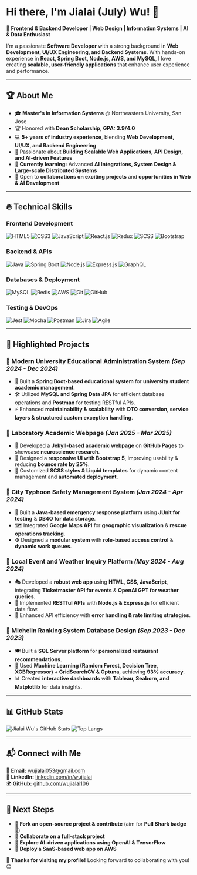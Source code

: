# Hi there, I'm Jialai (July) Wu! 👋

🚀 **Frontend & Backend Developer | Web Design | Information Systems | AI & Data Enthusiast**

I'm a passionate **Software Developer** with a strong background in **Web Development, UI/UX Engineering, and Backend Systems**. With hands-on experience in **React, Spring Boot, Node.js, AWS, and MySQL**, I love creating **scalable, user-friendly applications** that enhance user experience and performance.

---

## 🏆 **About Me**
- 🎓 **Master's in Information Systems** @ Northeastern University, San Jose  
- 🏆 Honored with **Dean Scholarship**, **GPA: 3.9/4.0**  
- 💻 **5+ years of industry experience**, blending **Web Development, UI/UX, and Backend Engineering**  
- 🚀 Passionate about **Building Scalable Web Applications, API Design, and AI-driven Features**  
- 🌱 **Currently learning:** Advanced **AI Integrations, System Design & Large-scale Distributed Systems**  
- 🤝 Open to **collaborations on exciting projects** and **opportunities in Web & AI Development**

---

## 🔥 **Technical Skills**
### **Frontend Development**
![HTML5](https://img.shields.io/badge/-HTML5-E34F26?style=flat-square&logo=html5&logoColor=white)
![CSS3](https://img.shields.io/badge/-CSS3-1572B6?style=flat-square&logo=css3)
![JavaScript](https://img.shields.io/badge/-JavaScript-F7DF1E?style=flat-square&logo=javascript&logoColor=black)
![React.js](https://img.shields.io/badge/-React-61DAFB?style=flat-square&logo=react&logoColor=black)
![Redux](https://img.shields.io/badge/-Redux-764ABC?style=flat-square&logo=redux&logoColor=white)
![SCSS](https://img.shields.io/badge/-SCSS-CC6699?style=flat-square&logo=sass&logoColor=white)
![Bootstrap](https://img.shields.io/badge/-Bootstrap-563D7C?style=flat-square&logo=bootstrap&logoColor=white)

### **Backend & APIs**
![Java](https://img.shields.io/badge/-Java-007396?style=flat-square&logo=java&logoColor=white)
![Spring Boot](https://img.shields.io/badge/-Spring_Boot-6DB33F?style=flat-square&logo=spring-boot&logoColor=white)
![Node.js](https://img.shields.io/badge/-Node.js-339933?style=flat-square&logo=node.js&logoColor=white)
![Express.js](https://img.shields.io/badge/-Express.js-000000?style=flat-square&logo=express&logoColor=white)
![GraphQL](https://img.shields.io/badge/-GraphQL-E10098?style=flat-square&logo=graphql&logoColor=white)

### **Databases & Deployment**
![MySQL](https://img.shields.io/badge/-MySQL-4479A1?style=flat-square&logo=mysql&logoColor=white)
![Redis](https://img.shields.io/badge/-Redis-DC382D?style=flat-square&logo=redis&logoColor=white)
![AWS](https://img.shields.io/badge/-AWS-232F3E?style=flat-square&logo=amazon-aws&logoColor=white)
![Git](https://img.shields.io/badge/-Git-F05032?style=flat-square&logo=git&logoColor=white)
![GitHub](https://img.shields.io/badge/-GitHub-181717?style=flat-square&logo=github&logoColor=white)

### **Testing & DevOps**
![Jest](https://img.shields.io/badge/-Jest-C21325?style=flat-square&logo=jest&logoColor=white)
![Mocha](https://img.shields.io/badge/-Mocha-8D6748?style=flat-square&logo=mocha&logoColor=white)
![Postman](https://img.shields.io/badge/-Postman-FF6C37?style=flat-square&logo=postman&logoColor=white)
![Jira](https://img.shields.io/badge/-Jira-0052CC?style=flat-square&logo=jira&logoColor=white)
![Agile](https://img.shields.io/badge/-Agile-333333?style=flat-square&logo=agile&logoColor=white)

---

## 📌 **Highlighted Projects**
### **📌 Modern University Educational Administration System** *(Sep 2024 - Dec 2024)*
- 🏫 Built a **Spring Boot-based educational system** for **university student academic management**.
- 🛠 Utilized **MySQL and Spring Data JPA** for efficient database operations and **Postman** for testing RESTful APIs.
- ⚡ Enhanced **maintainability & scalability** with **DTO conversion, service layers & structured custom exception handling**.

### **📌 Laboratory Academic Webpage** *(Jan 2025 - Mar 2025)*
- 🧠 Developed a **Jekyll-based academic webpage** on **GitHub Pages** to showcase **neuroscience research**.
- 🎨 Designed a **responsive UI with Bootstrap 5**, improving usability & reducing **bounce rate by 25%**.
- 🔧 Customized **SCSS styles & Liquid templates** for dynamic content management and **automated deployment**.

### **📌 City Typhoon Safety Management System** *(Jan 2024 - Apr 2024)*
- 🚨 Built a **Java-based emergency response platform** using **JUnit for testing** & **DB4O for data storage**.
- 🗺️ Integrated **Google Maps API** for **geographic visualization** & **rescue operations tracking**.
- ⚙️ Designed a **modular system** with **role-based access control** & **dynamic work queues**.

### **📌 Local Event and Weather Inquiry Platform** *(May 2024 - Aug 2024)*
- 🎭 Developed a **robust web app** using **HTML, CSS, JavaScript**, integrating **Ticketmaster API for events** & **OpenAI GPT for weather queries**.
- 🔗 Implemented **RESTful APIs** with **Node.js & Express.js** for efficient data flow.
- 🚀 Enhanced API efficiency with **error handling & rate limiting strategies**.

### **📌 Michelin Ranking System Database Design** *(Sep 2023 - Dec 2023)*
- 🍽️ Built a **SQL Server platform** for **personalized restaurant recommendations**.
- 🤖 Used **Machine Learning (Random Forest, Decision Tree, XGBRegressor) + GridSearchCV & Optuna**, achieving **93% accuracy**.
- 📊 Created **interactive dashboards** with **Tableau, Seaborn, and Matplotlib** for data insights.


---

## 📊 **GitHub Stats**
![Jialai Wu's GitHub Stats](https://github-readme-stats.vercel.app/api?username=wujialai106&show_icons=true&theme=tokyonight)
![Top Langs](https://github-readme-stats.vercel.app/api/top-langs/?username=wujialai106&layout=compact&theme=tokyonight)

---

## 📬 **Connect with Me**
📧 **Email:** [wujialai053@gmail.com](mailto:wujialai053@gmail.com)  
💼 **LinkedIn:** [linkedin.com/in/wujialai](https://linkedin.com/in/wujialai)  
🌍 **GitHub:** [github.com/wujialai106](https://github.com/wujialai106)  

---

## 🎯 **Next Steps**
- 🔹 **Fork an open-source project & contribute** (aim for **Pull Shark badge** 🦈)
- 🔹 **Collaborate on a full-stack project**
- 🔹 **Explore AI-driven applications using OpenAI & TensorFlow**
- 🔹 **Deploy a SaaS-based web app on AWS**

🚀 **Thanks for visiting my profile!** Looking forward to collaborating with you! 😊
